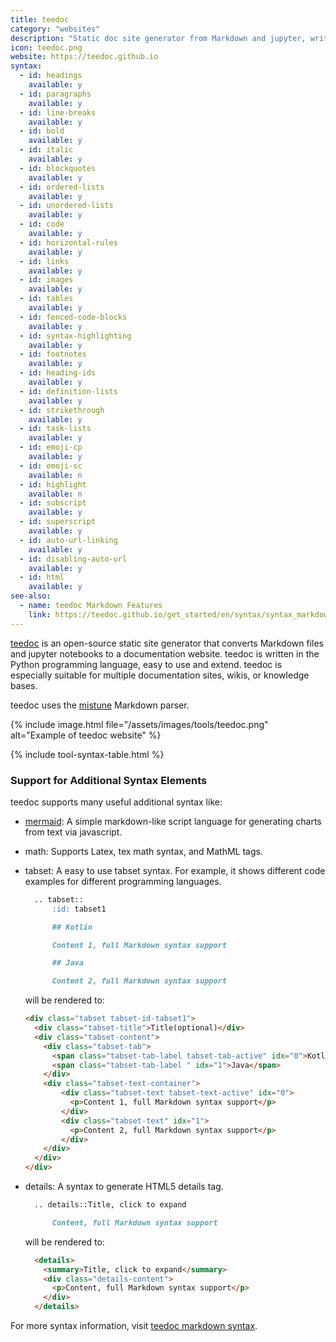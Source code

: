 ```yaml
---
title: teedoc
category: "websites"
description: "Static doc site generator from Markdown and jupyter, written with Python."
icon: teedoc.png
website: https://teedoc.github.io
syntax:
  - id: headings
    available: y
  - id: paragraphs
    available: y
  - id: line-breaks
    available: y
  - id: bold
    available: y
  - id: italic
    available: y
  - id: blockquotes
    available: y
  - id: ordered-lists
    available: y
  - id: unordered-lists
    available: y
  - id: code
    available: y
  - id: horizontal-rules
    available: y
  - id: links
    available: y
  - id: images
    available: y
  - id: tables
    available: y
  - id: fenced-code-blocks
    available: y
  - id: syntax-highlighting
    available: y
  - id: footnotes
    available: y
  - id: heading-ids
    available: y
  - id: definition-lists
    available: y
  - id: strikethrough
    available: y
  - id: task-lists
    available: y
  - id: emoji-cp
    available: y
  - id: emoji-sc
    available: n
  - id: highlight
    available: n
  - id: subscript
    available: y
  - id: superscript
    available: y
  - id: auto-url-linking
    available: y
  - id: disabling-auto-url
    available: y
  - id: html
    available: y
see-also:
  - name: teedoc Markdown Features
    link: https://teedoc.github.io/get_started/en/syntax/syntax_markdown.html
---
```


[teedoc](https://teedoc.github.io) is an open-source static site generator that converts Markdown files and jupyter notebooks to a documentation website. teedoc is written in the Python programming language, easy to use and extend. teedoc is especially suitable for multiple documentation sites, wikis, or knowledge bases.

teedoc uses the [mistune](https://github.com/lepture/mistune) Markdown parser.

{% include image.html file="/assets/images/tools/teedoc.png" alt="Example of teedoc website" %}

{% include tool-syntax-table.html %}

### Support for Additional Syntax Elements

teedoc supports many useful additional syntax like:

* [mermaid](https://mermaid-js.github.io/mermaid/): A simple markdown-like script language for generating charts from text via javascript.
* math: Supports Latex, tex math syntax, and MathML tags.
* tabset: A easy to use tabset syntax. For example, it shows different code examples for different programming languages.

  ```markdown
    .. tabset::
        :id: tabset1

        ## Kotlin

        Content 1, full Markdown syntax support

        ## Java

        Content 2, full Markdown syntax support
  ```

  will be rendered to:

  ```html
  <div class="tabset tabset-id-tabset1">
    <div class="tabset-title">Title(optional)</div>
    <div class="tabset-content">
      <div class="tabset-tab">
        <span class="tabset-tab-label tabset-tab-active" idx="0">Kotlin</span>
        <span class="tabset-tab-label " idx="1">Java</span>
      </div>
      <div class="tabset-text-container">
          <div class="tabset-text tabset-text-active" idx="0">
            <p>Content 1, full Markdown syntax support</p>
          </div>
          <div class="tabset-text" idx="1">
            <p>Content 2, full Markdown syntax support</p>
          </div>
      </div>
    </div>
  </div>
  ```

* details: A syntax to generate HTML5 details tag.

  ```markdown
    .. details::Title, click to expand

        Content, full Markdown syntax support
  ```

  will be rendered to:

  ```html
    <details>
      <summary>Title, click to expand</summary>
      <div class="details-content">
        <p>Content, full Markdown syntax support</p>
      </div>
    </details>
  ```

For more syntax information, visit [teedoc markdown syntax](https://teedoc.github.io/get_started/en/syntax/syntax_markdown.html).


